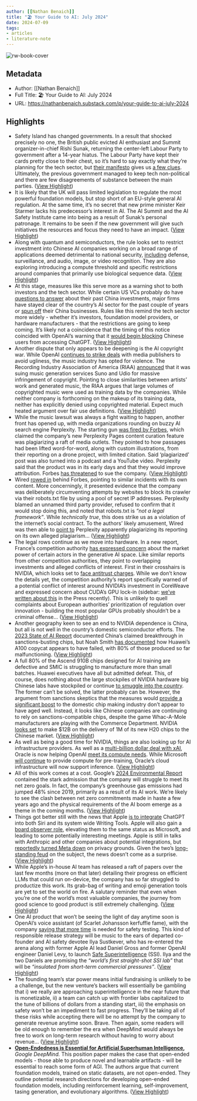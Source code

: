 ```yaml
---
author: [[Nathan Benaich]]
title: "🏖️ Your Guide to AI: July 2024"
date: 2024-07-09
tags: 
- articles
- literature-note
---
```

![rw-book-cover](https://substackcdn.com/image/fetch/f_auto,q_auto:good,fl_progressive:steep/https%3A%2F%2Fsubstack-post-media.s3.amazonaws.com%2Fpublic%2Fimages%2F9c9086c7-6780-4dbb-be11-04472c7350e0_1624x906.png)

## Metadata
- Author: [[Nathan Benaich]]
- Full Title: 🏖️ Your Guide to AI: July 2024
- URL: https://nathanbenaich.substack.com/p/your-guide-to-ai-july-2024

## Highlights
- Safety Island has changed governments. In a result that shocked precisely no one, the British public evicted AI enthusiast and Summit organizer-in-chief Rishi Sunak, returning the center-left Labour Party to government after a 14-year hiatus. The Labour Party have kept their cards pretty close to their chest, so it’s hard to say exactly what they’re planning for the tech sector, but [their manifesto](https://labour.org.uk/updates/stories/labour-manifesto-2024-sign-up/) gives us [a few clues](https://x.com/chalmermagne/status/1801216028157833319). Ultimately, the previous government managed to keep tech non-political and there are few disagreements of substance between the main parties. ([View Highlight](https://read.readwise.io/read/01j2a132kybgjwwxhbc60d0zb7))
- It is likely that the UK will pass limited legislation to regulate the most powerful foundation models, but stop short of an EU-style general AI regulation. At the same time, it’s no secret that new prime minister Keir Starmer lacks his predecessor’s interest in AI. The AI Summit and the AI Safety Institute came into being as a result of Sunak’s personal patronage. It remains to be seen if the new government will give such initiatives the resources and focus they need to have an impact. ([View Highlight](https://read.readwise.io/read/01j2a139sq7stcmxna0tp17kmr))
- Along with quantum and semiconductors, the rule looks set to restrict investment into Chinese AI companies working on a broad range of applications deemed detrimental to national security, [including](https://home.treasury.gov/system/files/206/NPRM%20-%20Provisions%20Pertaining%20to%20U.S.%20Investments%20in%20Certain%20National%20Security%20Technologies%20and%20Products%20in%20Countries%20of%20Concern.pdf) defense, surveillance, and audio, image, or video recognition. They are also exploring introducing a compute threshold and specific restrictions around companies that primarily use biological sequence data. ([View Highlight](https://read.readwise.io/read/01j2a1bm0qrmxrvsdg94jwz9x8))
- At this stage, measures like this serve more as a warning shot to both investors and the tech sector. While certain US VCs probably do have [questions to answer](https://selectcommitteeontheccp.house.gov/sites/evo-subsites/selectcommitteeontheccp.house.gov/files/evo-media-document/2024-02-08%20FINAL%20VC%20Report.pdf) about their past China investments, major firms have stayed clear of the country’s AI sector for the past couple of years or [spun off](https://www.ft.com/content/9467a0f9-7618-490e-aa80-cc5881ba3ecf) their China businesses. Rules like this remind the tech sector more widely - whether it’s investors, foundation model providers, or hardware manufacturers - that the restrictions are going to keep coming. It’s likely not a coincidence that the timing of this notice coincided with OpenAI’s warning that it [would begin blocking](https://www.bloomberg.com/news/articles/2024-06-25/openai-warns-it-will-block-access-to-ai-tools-from-china) Chinese users from accessing ChatGPT. ([View Highlight](https://read.readwise.io/read/01j2a1c77fp2vdqvfnske4qe18))
- Another dispute that only appears to be deepening is the AI copyright war. While OpenAI [continues to strike deals](https://time.com/6992955/time-and-openai-announce-strategic-content-partnership/) with media publishers to avoid ugliness, the music industry has opted for violence. The Recording Industry Association of America (RIAA) [announced](https://www.riaa.com/record-companies-bring-landmark-cases-for-responsible-ai-againstsuno-and-udio-in-boston-and-new-york-federal-courts-respectively/) that it was suing music generation services Suno and Udio for massive infringement of copyright. Pointing to close similarities between artists’ work and generated music, the RIAA argues that large volumes of copyrighted music were used as training data by the companies. While neither company is forthcoming on the makeup of its training data, neither has explicitly denied using copyrighted material. Expect much heated argument over fair use definitions. ([View Highlight](https://read.readwise.io/read/01j2a1enwf1aeyzje3vprwt7b3))
- While the music lawsuit was always a fight waiting to happen, another front has opened up, with media organizations rounding on buzzy AI search engine Perplexity. The starting gun [was fired by Forbes](https://www.forbes.com/sites/sarahemerson/2024/06/07/buzzy-ai-search-engine-perplexity-is-directly-ripping-off-content-from-news-outlets/), which claimed the company’s new Perplexity Pages content curation feature was plagiarizing a raft of media outlets. They pointed to how passages had been lifted word-for-word, along with custom illustrations, from their reporting on a drone project, with limited citation. Said ‘plagiarized’ post was also turned into a podcast and a YouTube video. Perplexity said that the product was in its early days and that they would improve attribution. Forbes [has threatened](https://www.axios.com/2024/06/18/forbes-perplexity-ai-legal-action-copyright) to sue the company. ([View Highlight](https://read.readwise.io/read/01j2a1f2nnavfmh0ta9f7va4zr))
- Wired [rowed in](https://www.wired.com/story/perplexity-is-a-bullshit-machine/) behind Forbes, pointing to similar incidents with its own content. More concerningly, it presented evidence that the company was deliberately circumventing attempts by websites to block its crawler via their robots.txt file by using a pool of secret IP addresses. Perplexity blamed an unnamed third party provider, refused to confirm that it would stop doing this, and noted that robots.txt is *“not a legal framework”*. While *technically* *true*, this does strike us as a violation of the internet’s social contract. To the authors’ likely amusement, Wired was then able to [point to](https://www.wired.com/story/perplexity-plagiarized-our-story-about-how-perplexity-is-a-bullshit-machine/) Perplexity apparently plagiarizing its reporting on its own alleged plagiarism… ([View Highlight](https://read.readwise.io/read/01j2a1ggzgb90xewe6nmbs3hv2))
- The legal rows continue as we move into hardware. In a new report, France’s competition authority [has expressed concern](https://www.autoritedelaconcurrence.fr/fr/communiques-de-presse/intelligence-artificielle-generative-lautorite-rend-son-avis-sur-le) about the market power of certain actors in the generative AI space. Like similar reports from other competition authorities, they point to overlapping investments and alleged conflicts of interest. First in their crosshairs is NVIDIA, which looks set to [face antitrust charges](https://www.reuters.com/technology/french-antitrust-regulators-preparing-nvidia-charges-sources-say-2024-07-01/). While we don’t know the details yet, the competition authority’s report specifically warned of a potential conflict of interest around NVIDIA’s investment in CoreWeave and expressed concern about CUDA’s GPU lock-in (sidebar: [we’ve written about this](https://press.airstreet.com/p/chips-all-the-way-down) in the Press recently). This is unlikely to quell complaints about European authorities’ prioritization of regulation over innovation - building the most popular GPUs probably shouldn’t be a criminal offense... ([View Highlight](https://read.readwise.io/read/01j2a1hbqgvqhcb4n7kz954zmg))
- Another geography keen to see an end to NVIDIA dependence is China, but all is not well in the country’s domestic semiconductor efforts. The [2023 State of AI Report](https://docs.google.com/presentation/d/156WpBF_rGvf4Ecg19oM1fyR51g4FAmHV3Zs0WLukrLQ/edit) documented China’s claimed breakthrough in sanctions-busting chips, but Noah Smith [has documented](https://www.noahpinion.blog/p/at-least-five-interesting-things-554) how Huawei’s A100 copycat appears to have failed, with 80% of those produced so far malfunctioning. ([View Highlight](https://read.readwise.io/read/01j2a1p6zamg5jgf1dj3jh774z))
- A full 80% of the Ascend 910B chips designed for AI training are defective and SMIC is struggling to manufacture more than small batches. Huawei executives have all but admitted defeat. This, of course, does nothing about the large stockpiles of NVIDIA hardware big Chinese labs have stockpiled or continue [to smuggle into the country](https://www.wsj.com/tech/the-underground-network-sneaking-nvidia-chips-into-china-f733aaa6?mod=tech_lead_story). The former can’t be solved, the latter probably can be. However, the argument from sanctions skeptics that the measures would [provide a significant boost](https://www.bloomberg.com/news/articles/2023-11-21/china-huawei-semiconductor-maker-smic-broke-through-a-decade-of-us-sanctions?sref=R8NfLgwS) to the domestic chip making industry don’t appear to have aged well. Instead, it looks like Chinese companies are continuing to rely on sanctions-compatible chips, despite the game Whac-A-Mole manufacturers are playing with the Commerce Department. NVIDIA [looks set](https://www.ft.com/content/b76ef55b-21cd-498b-ac16-5660908bb8d2) to make $12B on the delivery of 1M of its new H20 chips to the Chinese market. ([View Highlight](https://read.readwise.io/read/01j2a1q42cgyhvm92a114z5nm2))
- As well as being a good time for NVIDIA, things are also looking up for AI infrastructure providers. As well as a [multi-billion dollar deal with xAI](https://www.theinformation.com/articles/musks-xai-nears-10-billion-deal-to-rent-oracles-ai-servers?rc=yvsjfo), Oracle is now helping OpenAI [meet its compute needs](https://crn.com/news/ai/2024/as-oracle-inks-partnerships-with-openai-google-cloud-cto-ellison-says-we-should-be-interconnected-to-everybody). While Microsoft [will continue](https://x.com/OpenAI/status/1800778542512550260) to provide compute for pre-training, Oracle’s cloud infrastructure will now support inference. ([View Highlight](https://read.readwise.io/read/01j2a1qg1cf0pvt6k520yafte2))
- All of this work comes at a cost. Google’s [2024 Environmental Report](https://www.gstatic.com/gumdrop/sustainability/google-2024-environmental-report.pdf) contained the stark admission that the company will struggle to meet its net zero goals. In fact, the company’s greenhouse gas emissions had jumped 48% since 2019, primarily as a result of its AI work. We’re likely to see the clash between net zero commitments made in haste a few years ago and the physical requirements of the AI boom emerge as a theme in the coming months. ([View Highlight](https://read.readwise.io/read/01j2a1qsvz67em7hsvbbr8md2s))
- Things got better still with the news that Apple [is to integrate](https://openai.com/index/openai-and-apple-announce-partnership/) ChatGPT into both Siri and its system wide Writing Tools. Apple will also gain a [board observer role](https://www.bloomberg.com/news/articles/2024-07-02/apple-to-get-openai-board-observer-role-as-part-of-ai-agreement), elevating them to the same status as Microsoft, and leading to some potentially interesting meetings. Apple is still in talks with Anthropic and other companies about potential integrations, but [reportedly turned Meta down](https://www.bloomberg.com/news/articles/2024-06-24/apple-spurned-idea-of-iphone-ai-partnership-with-meta-months-ago?srnd=technology-vp) on privacy grounds. Given the two’s [long-standing feud](https://www.forbes.com/sites/kateoflahertyuk/2022/02/19/apple-issues-stunning-new-blow-to-facebook-as-google-joins-the-battle/) on the subject, the news doesn’t come as a surprise. ([View Highlight](https://read.readwise.io/read/01j2a1sfb95xwrkdqsrr5gp9qw))
- While Apple’s in-house AI team has released a raft of papers over the last few months (more on that later) detailing their progress on efficient LLMs that could run on-device, the company has so far struggled to productize this work. Its grab-bag of writing and emoji generation tools are yet to set the world on fire. A salutary reminder that even when you’re one of the world’s most valuable companies, the journey from good science to good product is still extremely challenging. ([View Highlight](https://read.readwise.io/read/01j2a1t1mdyenka6nhtdgr9f9n))
- One AI product that won’t be seeing the light of day anytime soon is OpenAI’s voice assistant (of Scarlet Johansson kerfuffle fame), with the company [saying that more time](https://www.washingtonpost.com/technology/2024/06/25/openai-delay-chatgpt-gpt-4o-voice-mode-safety/) is needed for safety testing. This kind of responsible release strategy will be music to the ears of departed co-founder and AI safety devotee Ilya Sustkever, who has re-entered the arena along with former Apple AI lead Daniel Gross and former OpenAI engineer Daniel Levy, to launch [Safe Superintelligence](https://ssi.inc/) (SSI). Ilya and the two Daniels are promising the *“world’s first straight-shot SSI lab”* that will be *“insulated from short-term commercial pressures”*. ([View Highlight](https://read.readwise.io/read/01j2a1tv6767cdegpxy7vcmgm0))
- The founding team’s star power means initial fundraising is unlikely to be a challenge, but the new venture’s backers will essentially be gambling that i) we really are approaching superintelligence in the near future that is monetizable, ii) a team can catch up with frontier labs capitalized to the tune of billions of dollars from a standing start, iii) the emphasis on safety won’t be an impediment to fast progress. They’ll be taking all of these risks while accepting there will be no attempt by the company to generate revenue anytime soon. Brave. Then again, some readers will be old enough to remember the era when DeepMind would always be free to work on long-term research without having to worry about revenue… ([View Highlight](https://read.readwise.io/read/01j2a1vd62w39k7xa4c9qyqyct))
- **[Open-Endedness is Essential for Artificial Superhuman Intelligence](https://arxiv.org/pdf/2406.04268),** *Google DeepMind.* This position paper makes the case that open-ended models - those able to produce novel and learnable artifacts - will be essential to reach some form of AGI. The authors argue that current foundation models, trained on static datasets, are not open-ended. They outline potential research directions for developing open-ended foundation models, including reinforcement learning, self-improvement, tasing generation, and evolutionary algorithms. ([View Highlight](https://read.readwise.io/read/01j2a1wh7pxcks846g3252qhdx))
